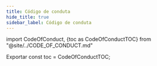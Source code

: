 ```yaml
---
title: Código de conduta
hide_title: true
sidebar_label: Código de conduta
---
```


import CodeOfConduct, {toc as CodeOfConductTOC} from "@site/../CODE_OF_CONDUCT.md"

<CodeOfConduct />

Exportar const toc = CodeOfConductTOC;
